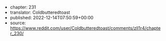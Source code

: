 - chapter: 231
- translator: Coldbutteredtoast
- published: 2022-12-14T07:50:59+00:00
- source: https://www.reddit.com/user/Coldbutteredtoast/comments/zll1r4/chapter_230/
